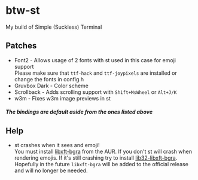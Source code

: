 # btw-st
My build of Simple (Suckless) Terminal

## Patches

- Font2 - Allows usage of 2 fonts with st used in this case for emoji support   
Please make sure that `ttf-hack` and `ttf-joypixels` are installed or change the fonts in config.h
- Gruvbox Dark - Color scheme
- Scrollback - Adds scrolling support with `Shift+MsWheel` or `Alt+J/K`
- w3m - Fixes w3m image previews in st
    
##### The bindings are default aside from the ones listed above

## Help

- st crashes when it sees and emoji!        
You must install [libxft-bgra](https://aur.archlinux.org/packages/libxft-bgra/) from the AUR. If you don't st will crash when rendering emojis. If it's still crashing try to install [lib32-libxft-bgra](https://aur.archlinux.org/packages/lib32-libxft-bgra/). Hopefully in the future `libxft-bgra` will be added to the official release and will no longer be needed.
